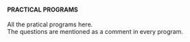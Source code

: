 #### PRACTICAL PROGRAMS
All the pratical programs here.
<br> The questions are mentioned as a comment in every program.
